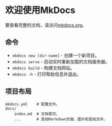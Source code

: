 # 欢迎使用MkDocs

要查看完整的文档，请访问[mkdocs.org](https://www.mkdocs.org)。

## 命令

* `mkdocs new [dir-name]` - 创建一个新项目。
* `mkdocs serve` - 启动实时重新加载的文档服务器。
* `mkdocs build` - 构建文档网站。
* `mkdocs -h` - 打印帮助信息并退出。

## 项目布局

    mkdocs.yml    # 配置文件。
    docs/
        index.md  # 文档首页。
        ...       # 其他Markdown页面、图片和其他文件。